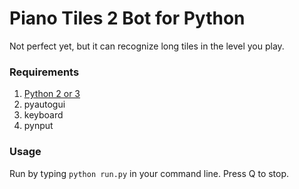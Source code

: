 # Piano Tiles 2 Bot for Python

Not perfect yet, but it can recognize long tiles in the level you play.

### Requirements

1.  [Python 2 or 3](https://www.python.org/)
2.  pyautogui
3.  keyboard
4.  pynput

### Usage

Run by typing `python run.py` in your command line. Press Q to stop.

